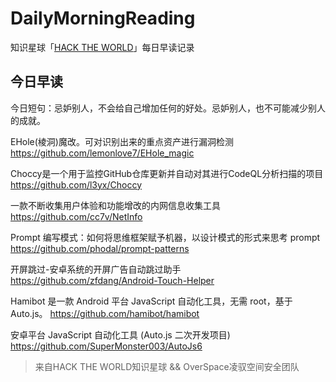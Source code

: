 # DailyMorningReading

知识星球「[HACK THE WORLD](https://public.zsxq.com/groups/225824414251.html)」每日早读记录

## 今日早读

今日短句：忌妒别人，不会给自己增加任何的好处。忌妒别人，也不可能减少别人的成就。­

EHole(棱洞)魔改。可对识别出来的重点资产进行漏洞检测
https://github.com/lemonlove7/EHole_magic

Choccy是一个用于监控GitHub仓库更新并自动对其进行CodeQL分析扫描的项目
https://github.com/l3yx/Choccy

一款不断收集用户体验和功能增改的内网信息收集工具
https://github.com/cc7v/NetInfo

Prompt 编写模式：如何将思维框架赋予机器，以设计模式的形式来思考 prompt
https://github.com/phodal/prompt-patterns

开屏跳过-安卓系统的开屏广告自动跳过助手
https://github.com/zfdang/Android-Touch-Helper

Hamibot 是一款 Android 平台 JavaScript 自动化工具，无需 root，基于 Auto.js。
https://github.com/hamibot/hamibot

安卓平台 JavaScript 自动化工具 (Auto.js 二次开发项目)
https://github.com/SuperMonster003/AutoJs6

> 来自HACK THE WORLD知识星球 && OverSpace凌驭空间安全团队
